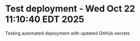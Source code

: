 # Test deployment - Wed Oct 22 11:10:40 EDT 2025

Testing automated deployment with updated GitHub secrets.
